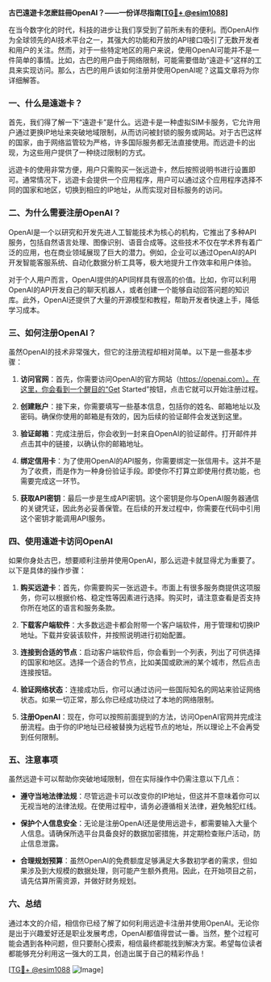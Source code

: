 **古巴遠遊卡怎麽註冊OpenAI？——一份详尽指南[[TG💪+ @esim1088](https://t.me/s/esim1088)]**

在当今数字化的时代，科技的进步让我们享受到了前所未有的便利。而OpenAI作为全球领先的AI技术平台之一，其强大的功能和开放的API接口吸引了无数开发者和用户的关注。然而，对于一些特定地区的用户来说，使用OpenAI可能并不是一件简单的事情。比如，古巴的用户由于网络限制，可能需要借助“遠遊卡”这样的工具来实现访问。那么，古巴的用戶该如何注册并使用OpenAI呢？这篇文章将为你详细解答。

### 一、什么是遠遊卡？

首先，我们得了解一下“遠遊卡”是什么。远遊卡是一种虚拟SIM卡服务，它允许用户通过更换IP地址来突破地域限制，从而访问被封锁的服务或网站。对于古巴这样的国家，由于网络监管较为严格，许多国际服务都无法直接使用。而远遊卡的出现，为这些用户提供了一种绕过限制的方式。

远遊卡的使用非常方便，用户只需购买一张远遊卡，然后按照说明书进行设置即可。通常情况下，远遊卡会提供一个应用程序，用户可以通过这个应用程序选择不同的国家和地区，切换到相应的IP地址，从而实现对目标服务的访问。

### 二、为什么需要注册OpenAI？

OpenAI是一个以研究和开发先进人工智能技术为核心的机构，它推出了多种API服务，包括自然语言处理、图像识别、语音合成等。这些技术不仅在学术界有着广泛的应用，也在商业领域展现了巨大的潜力。例如，企业可以通过OpenAI的API开发智能客服系统、自动化数据分析工具等，极大地提升工作效率和用户体验。

对于个人用户而言，OpenAI提供的API同样具有很高的价值。比如，你可以利用OpenAI的API开发自己的聊天机器人，或者创建一个能够自动回答问题的知识库。此外，OpenAI还提供了大量的开源模型和教程，帮助开发者快速上手，降低学习成本。

### 三、如何注册OpenAI？

虽然OpenAI的技术非常强大，但它的注册流程却相对简单。以下是一些基本步骤：

1. **访问官网**：首先，你需要访问OpenAI的官方网站（https://openai.com）。在这里，你会看到一个醒目的“Get Started”按钮，点击它就可以开始注册过程。

2. **创建账户**：接下来，你需要填写一些基本信息，包括你的姓名、邮箱地址以及密码。确保你使用的邮箱是有效的，因为后续的验证邮件会发送到这里。

3. **验证邮箱**：完成注册后，你会收到一封来自OpenAI的验证邮件。打开邮件并点击其中的链接，以确认你的邮箱地址。

4. **绑定信用卡**：为了使用OpenAI的API服务，你需要绑定一张信用卡。这并不是为了收费，而是作为一种身份验证手段。即使你不打算立即使用付费功能，也需要完成这一环节。

5. **获取API密钥**：最后一步是生成API密钥。这个密钥是你与OpenAI服务器通信的关键凭证，因此务必妥善保管。在后续的开发过程中，你需要在代码中引用这个密钥才能调用API服务。

### 四、使用遠遊卡访问OpenAI

如果你身处古巴，想要顺利注册并使用OpenAI，那么远遊卡就显得尤为重要了。以下是具体的操作步骤：

1. **购买远遊卡**：首先，你需要购买一张远遊卡。市面上有很多服务商提供这项服务，你可以根据价格、稳定性等因素进行选择。购买时，请注意查看是否支持你所在地区的语言和服务条款。

2. **下载客户端软件**：大多数远遊卡都会附带一个客户端软件，用于管理和切换IP地址。下载并安装该软件，并按照说明进行初始配置。

3. **连接到合适的节点**：启动客户端软件后，你会看到一个列表，列出了可供选择的国家和地区。选择一个适合的节点，比如美国或欧洲的某个城市，然后点击连接按钮。

4. **验证网络状态**：连接成功后，你可以通过访问一些国际知名的网站来验证网络状态。如果一切正常，那么你已经成功绕过了本地的网络限制。

5. **注册OpenAI**：现在，你可以按照前面提到的方法，访问OpenAI官网并完成注册流程。由于你的IP地址已经被替换为远程节点的地址，所以理论上不会再受到任何限制。

### 五、注意事项

虽然远遊卡可以帮助你突破地域限制，但在实际操作中仍需注意以下几点：

- **遵守当地法律法规**：尽管远遊卡可以改变你的IP地址，但这并不意味着你可以无视当地的法律法规。在使用过程中，请务必遵循相关法律，避免触犯红线。
  
- **保护个人信息安全**：无论是注册OpenAI还是使用远遊卡，都需要输入大量个人信息。请确保所选平台具备良好的数据加密措施，并定期检查账户活动，防止信息泄露。

- **合理规划预算**：虽然OpenAI的免费额度足够满足大多数初学者的需求，但如果涉及到大规模的数据处理，则可能产生额外费用。因此，在开始项目之前，请先估算所需资源，并做好财务规划。

### 六、总结

通过本文的介绍，相信你已经了解了如何利用远遊卡注册并使用OpenAI。无论你是出于兴趣爱好还是职业发展考虑，OpenAI都值得尝试一番。当然，整个过程可能会遇到各种问题，但只要耐心摸索，相信最终都能找到解决方案。希望每位读者都能够充分利用这一强大的工具，创造出属于自己的精彩作品！

[[TG💪+ @esim1088](https://t.me/s/esim1088) ![Image](https://i.postimg.cc/4NQfJmqS/Snipaste-2025-05-13-00-14-12.png)]